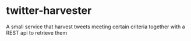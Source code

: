 # twitter-harvester
A small service that harvest tweets meeting certain criteria together with a REST api to retrieve them
